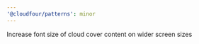```yaml
---
'@cloudfour/patterns': minor
---
```


Increase font size of cloud cover content on wider screen sizes
